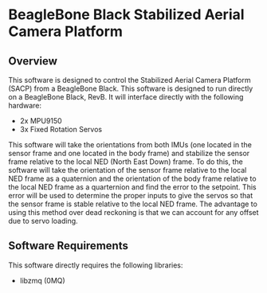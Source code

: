 # BeagleBone Black Stabilized Aerial Camera Platform

## Overview

This software is designed to control the Stabilized Aerial Camera Platform (SACP) from a BeagleBone Black.  This software is designed to run directly on a BeagleBone Black, RevB.  It will interface directly with the following hardware:

* 2x MPU9150
* 3x Fixed Rotation Servos

This software will take the orientations from both IMUs (one located in the sensor frame and one located in the body frame) and stabilize the sensor frame relative to the local NED (North East Down) frame.  To do this, the software will take the orientation of the sensor frame relative to the local NED frame as a quaternion and the orientation of the body frame relative to the local NED frame as a quarternion and find the error to the setpoint.  This error will be used to determine the proper inputs to give the servos so that the sensor frame is stable relative to the local NED frame.  The advantage to using this method over dead reckoning is that we can account for any offset due to servo loading.

## Software Requirements

This software directly requires the following libraries:

* libzmq (0MQ)


